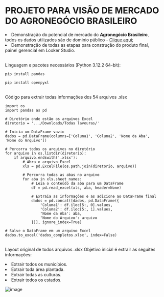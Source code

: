 <h1>PROJETO PARA VISÃO DE MERCADO DO AGRONEGÓCIO BRASILEIRO</h1>
<li>Demonstração do potencial de mercado do <strong>Agronegócio Brasileiro</strong>, todos os dados utilizados são de dominio público - <a href="https://www.ibge.gov.br/"> Clique aqui; </a></li>
<li>Demonstração de todas as etapas para construção do produto final, painel gerencial em Looker Studio.</li><br>

Linguagem e pacotes necessários (Python 3.12.2 64-bit):

```
pip install pandas
```
```
pip install openpyxl
```
<br>Código para extrair todas informações dos 54 arquivos .xlsx
```
import os
import pandas as pd

# Diretório onde estão os arquivos Excel
diretorio = '.../Downloads/Todas lavouras/'

# Inicia um DataFrame vazio
dados = pd.DataFrame(columns=['Coluna1', 'Coluna2', 'Nome da Aba', 'Nome do Arquivo'])

# Percorra todos os arquivos no diretório
for arquivo in os.listdir(diretorio):
    if arquivo.endswith('.xlsx'):
        # Abra o arquivo Excel
        xls = pd.ExcelFile(os.path.join(diretorio, arquivo))
        
        # Percorra todas as abas no arquivo
        for aba in xls.sheet_names:
            # Leia o conteúdo da aba para um DataFrame
            df = pd.read_excel(xls, aba, header=None)
            
            # Extraia as informações e as adicione ao DataFrame final
            dados = pd.concat([dados, pd.DataFrame({
                'Coluna1': df.iloc[5:, 0].values,
                'Coluna2': df.iloc[5:, 1].values,
                'Nome da Aba': aba,
                'Nome do Arquivo': arquivo
            })], ignore_index=True)

# Salve o DataFrame em um arquivo Excel
dados.to_excel('dados_completos.xlsx', index=False)
```

<br>Layout original de todos arquivos .xlsx
Objetivo inicial é extrair as seguites informações:
<li>Extrair todos os municípios.</li>
<li>Extrair toda área plantada.</li>
<li>Extrair todas as culturas.</li>
<li>Extrair todos os estados.</li>

![image](https://github.com/BYTE-JoseLucas/Agronegocio/assets/99023240/3285e987-ec93-451e-a55f-e46f2a596ade)
